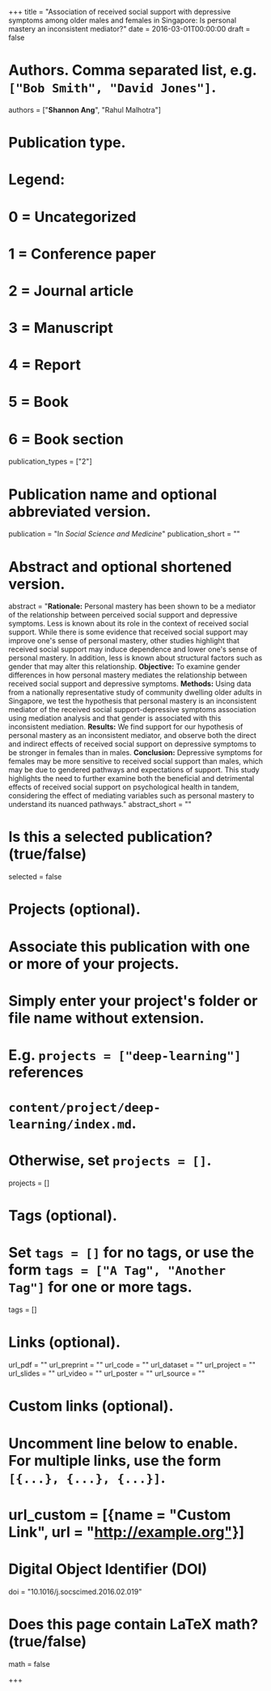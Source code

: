 +++
title = "Association of received social support with depressive symptoms among older males and females in Singapore: Is personal mastery an inconsistent mediator?"
date = 2016-03-01T00:00:00
draft = false

# Authors. Comma separated list, e.g. `["Bob Smith", "David Jones"]`.
authors = ["**Shannon Ang**", "Rahul Malhotra"]

# Publication type.
# Legend:
# 0 = Uncategorized
# 1 = Conference paper
# 2 = Journal article
# 3 = Manuscript
# 4 = Report
# 5 = Book
# 6 = Book section
publication_types = ["2"]

# Publication name and optional abbreviated version.
publication = "In *Social Science and Medicine*"
publication_short = ""

# Abstract and optional shortened version.
abstract = "**Rationale:** Personal mastery has been shown to be a mediator of the relationship between perceived social support and depressive symptoms. Less is known about its role in the context of received social support. While there is some evidence that received social support may improve one's sense of personal mastery, other studies highlight that received social support may induce dependence and lower one's sense of personal mastery. In addition, less is known about structural factors such as gender that may alter this relationship. **Objective:** To examine gender differences in how personal mastery mediates the relationship between received social support and depressive symptoms. **Methods:** Using data from a nationally representative study of community dwelling older adults in Singapore, we test the hypothesis that personal mastery is an inconsistent mediator of the received social support-depressive symptoms association using mediation analysis and that gender is associated with this inconsistent mediation. **Results:** We find support for our hypothesis of personal mastery as an inconsistent mediator, and observe both the direct and indirect effects of received social support on depressive symptoms to be stronger in females than in males. **Conclusion:** Depressive symptoms for females may be more sensitive to received social support than males, which may be due to gendered pathways and expectations of support. This study highlights the need to further examine both the beneficial and detrimental effects of received social support on psychological health in tandem, considering the effect of mediating variables such as personal mastery to understand its nuanced pathways."
abstract_short = ""

# Is this a selected publication? (true/false)
selected = false

# Projects (optional).
#   Associate this publication with one or more of your projects.
#   Simply enter your project's folder or file name without extension.
#   E.g. `projects = ["deep-learning"]` references 
#   `content/project/deep-learning/index.md`.
#   Otherwise, set `projects = []`.
projects = []

# Tags (optional).
#   Set `tags = []` for no tags, or use the form `tags = ["A Tag", "Another Tag"]` for one or more tags.
tags = []

# Links (optional).
url_pdf = ""
url_preprint = ""
url_code = ""
url_dataset = ""
url_project = ""
url_slides = ""
url_video = ""
url_poster = ""
url_source = ""

# Custom links (optional).
# Uncomment line below to enable. For multiple links, use the form `[{...}, {...}, {...}]`.
# url_custom = [{name = "Custom Link", url = "http://example.org"}]

# Digital Object Identifier (DOI)
doi = "10.1016/j.socscimed.2016.02.019"

# Does this page contain LaTeX math? (true/false)
math = false

+++
